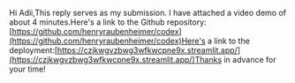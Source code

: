 Hi Adii,This reply serves as my submission. I have attached a video demo of about 4 minutes.Here's a link to the Github repository:[https://github.com/henryraubenheimer/codex](https://github.com/henryraubenheimer/codex)Here's a link to the deployment:[https://czjkwgvzbwg3wfkwcpne9x.streamlit.app/](https://czjkwgvzbwg3wfkwcpne9x.streamlit.app/)Thanks in advance for your time!
